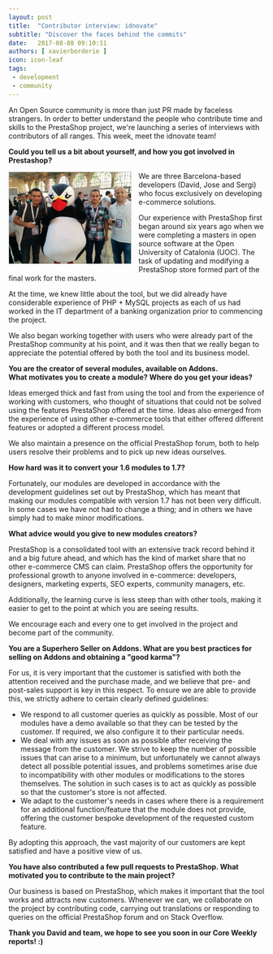 ```yaml
---
layout: post
title:  "Contributor interview: idnovate"
subtitle: "Discover the faces behind the commits"
date:   2017-08-88 09:10:11
authors: [ xavierborderie ]
icon: icon-leaf
tags:
 - development
 - community
---
```


An Open Source community is more than just PR made by faceless strangers. In order to better understand the people who contribute time and skills to the PrestaShop project, we're launching a series of interviews with contributors of all ranges. This week, meet the idnovate team!


**Could you tell us a bit about yourself, and how you got involved in Prestashop?**

<img style="border: 1px solid #CCC; float: left; margin: 0 1em 1em 0;" width="240" height="180" src="/assets/images/2017/08/idnovate.jpg">We are three Barcelona-based developers (David, Jose and Sergi) who focus exclusively on developing e-commerce solutions.

Our experience with PrestaShop first began around six years ago when we were completing a masters in open source software at the Open University of Catalonia (UOC). The task of updating and modifying a PrestaShop store formed part of the final work for the masters.

At the time, we knew little about the tool, but we did already have considerable experience of PHP + MySQL projects as each of us had worked in the IT department of a banking organization prior to commencing the project.

We also began working together with users who were already part of the PrestaShop community at his point, and it was then that we really began to appreciate the potential offered by both the tool and its business model.


**You are the creator of several modules, available on Addons.<br/>
What motivates you to create a module? Where do you get your ideas?**

Ideas emerged thick and fast from using the tool and from the experience of working with customers, who thought of situations that could not be solved using the features PrestaShop offered at the time. Ideas also emerged from the experience of using other e-commerce tools that either offered different features or adopted a different process model.

We also maintain a presence on the official PrestaShop forum, both to help users resolve their problems and to pick up new ideas ourselves.


**How hard was it to convert your 1.6 modules to 1.7?**

Fortunately, our modules are developed in accordance with the development guidelines set out by PrestaShop, which has meant that making our modules compatible with version 1.7 has not been very difficult. In some cases we have not had to change a thing; and in others we have simply had to make minor modifications.


**What advice would you give to new modules creators?**

PrestaShop is a consolidated tool with an extensive track record behind it and a big future ahead, and which has the kind of market share that no other e-commerce CMS can claim. PrestaShop offers the opportunity for professional growth to anyone involved in e-commerce: developers, designers, marketing experts, SEO experts, community managers, etc.

Additionally, the learning curve is less steep than with other tools, making it easier to get to the point at which you are seeing results.

We encourage each and every one to get involved in the project and become part of the community.


**You are a Superhero Seller on Addons. What are you best practices for selling on Addons and obtaining a "good karma"?**

For us, it is very important that the customer is satisfied with both the attention received and the purchase made, and we believe that pre- and post-sales support is key in this respect. To ensure we are able to provide this, we strictly adhere to certain clearly defined guidelines:

* We respond to all customer queries as quickly as possible. Most of our modules have a demo available so that they can be tested by the customer. If required, we also configure it to their particular needs.
* We deal with any issues as soon as possible after receiving the message from the customer. We strive to keep the number of possible issues that can arise to a minimum, but unfortunately we cannot always detect all possible potential issues, and problems sometimes arise due to incompatibility with other modules or modifications to the stores themselves. The solution in such cases is to act as quickly as possible so that the customer's store is not affected.
* We adapt to the customer's needs in cases where there is a requirement for an additional function/feature that the module does not provide, offering the customer bespoke development of the requested custom feature.

By adopting this approach, the vast majority of our customers are kept satisfied and have a positive view of us.


**You have also contributed a few pull requests to PrestaShop. What motivated you to contribute to the main project?**

Our business is based on PrestaShop, which makes it important that the tool works and attracts new customers. Whenever we can, we collaborate on the project by contributing code, carrying out translations or responding to queries on the official PrestaShop forum and on Stack Overflow.

**Thank you David and team, we hope to see you soon in our Core Weekly reports! :)**

